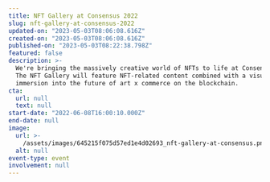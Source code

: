 ```yaml
---
title: NFT Gallery at Consensus 2022
slug: nft-gallery-at-consensus-2022
updated-on: "2023-05-03T08:06:08.616Z"
created-on: "2023-05-03T08:06:08.616Z"
published-on: "2023-05-03T08:22:38.798Z"
featured: false
description: >-
  We're bringing the massively creative world of NFTs to life at Consensus 2022.
  The NFT Gallery will feature NFT-related content combined with a visual
  immersion into the future of art x commerce on the blockchain.
cta:
  url: null
  text: null
start-date: "2022-06-08T16:00:10.000Z"
end-date: null
image:
  url: >-
    /assets/images/645215f075d57ed1e4d02693_nft-gallery-at-consensus.png
  alt: null
event-type: event
involvement: null
---
```


